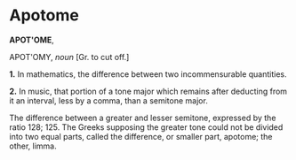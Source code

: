 # Apotome

**APOT'OME**,

APOT'OMY, _noun_ \[Gr. to cut off.\]

**1.** In mathematics, the difference between two incommensurable quantities.

**2.** In music, that portion of a tone major which remains after deducting from it an interval, less by a comma, than a semitone major.

The difference between a greater and lesser semitone, expressed by the ratio 128; 125. The Greeks supposing the greater tone could not be divided into two equal parts, called the difference, or smaller part, apotome; the other, limma.